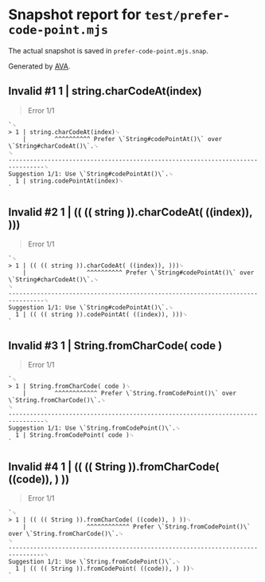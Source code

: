 # Snapshot report for `test/prefer-code-point.mjs`

The actual snapshot is saved in `prefer-code-point.mjs.snap`.

Generated by [AVA](https://avajs.dev).

## Invalid #1 1 | string.charCodeAt(index)

> Error 1/1

    `␊
    > 1 | string.charCodeAt(index)␊
        |        ^^^^^^^^^^ Prefer \`String#codePointAt()\` over \`String#charCodeAt()\`.␊
    ␊
    --------------------------------------------------------------------------------␊
    Suggestion 1/1: Use \`String#codePointAt()\`.␊
      1 | string.codePointAt(index)␊
    `

## Invalid #2 1 | (( (( string )).charCodeAt( ((index)), )))

> Error 1/1

    `␊
    > 1 | (( (( string )).charCodeAt( ((index)), )))␊
        |                 ^^^^^^^^^^ Prefer \`String#codePointAt()\` over \`String#charCodeAt()\`.␊
    ␊
    --------------------------------------------------------------------------------␊
    Suggestion 1/1: Use \`String#codePointAt()\`.␊
      1 | (( (( string )).codePointAt( ((index)), )))␊
    `

## Invalid #3 1 | String.fromCharCode( code )

> Error 1/1

    `␊
    > 1 | String.fromCharCode( code )␊
        |        ^^^^^^^^^^^^ Prefer \`String.fromCodePoint()\` over \`String.fromCharCode()\`.␊
    ␊
    --------------------------------------------------------------------------------␊
    Suggestion 1/1: Use \`String.fromCodePoint()\`.␊
      1 | String.fromCodePoint( code )␊
    `

## Invalid #4 1 | (( (( String )).fromCharCode( ((code)), ) ))

> Error 1/1

    `␊
    > 1 | (( (( String )).fromCharCode( ((code)), ) ))␊
        |                 ^^^^^^^^^^^^ Prefer \`String.fromCodePoint()\` over \`String.fromCharCode()\`.␊
    ␊
    --------------------------------------------------------------------------------␊
    Suggestion 1/1: Use \`String.fromCodePoint()\`.␊
      1 | (( (( String )).fromCodePoint( ((code)), ) ))␊
    `

